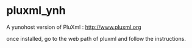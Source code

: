 pluxml_ynh
==========
A yunohost version of PluXml : http://www.pluxml.org

once installed, go to the web path of pluxml and follow the instructions.
